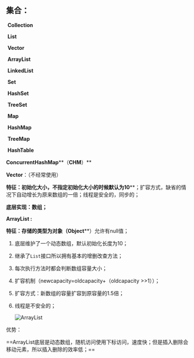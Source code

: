 ## 集合：

​         **Collection**

​                            **List**

​                                     **Vector**

​                                     **ArrayList**

​                                     **LinkedList**

​                            **Set**

​                                     **HashSet**

​                                     **TreeSet**

​         **Map**

​                   **HashMap**

​                   **TreeMap**

​                   **HashTable**

​                   **ConcurrentHashMap****（****CHM****）**

 

**Vector**：（不经常使用）

**特征：初始化大小，不指定初始化大小的时候默认为10****；扩容方式，缺省的情况下自动增长为原来数组的一倍；线程是安全的，同步的；

**底层实现：数组；**

 

**ArrayList :**

​         **特征：存储的类型为对象（Object****）允许有null值；

1. 底层维护了一个动态数组，默认初始化长度为10；

2. 继承了`List`接口所以拥有基本的增删改查方法；

3. 每次执行方法时都会判断数组容量大小；

4. 扩容机制（newcapacity=oldcapacity+（oldcapacity >>1））；

5. 扩容方式：新数组的容量扩容到原容量的1.5倍；

6. 线程是不安全的；

   ![ArrayList](F:\git-Repositories\img\824033814-59d2489b533a5_articlex.png)

优势：

​		==ArrayList底层是动态数组，随机访问使用下标访问，速度快；但是插入删除会移动元素，所以插入删除的效率低；==

  

